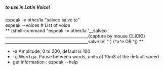 

##### to use in Latin Voice!
espeak -v other/la "salveo salve te" <br/>
espeak --voices # List of voice <br/>
** (shell-command "espeak -v other/la '__salveo <br/>
_________________________________________{capture by mouse CLICK!} <br/>
_________________________________________salve te'   " ) {^x^e OR ^j} **
  - -a <integer> Amplitude, 0 to 200, default is 100
  - -g <integer> Word ga. Pause between words, units of 10mS at the default speed
  - get information : espeak --help
  
